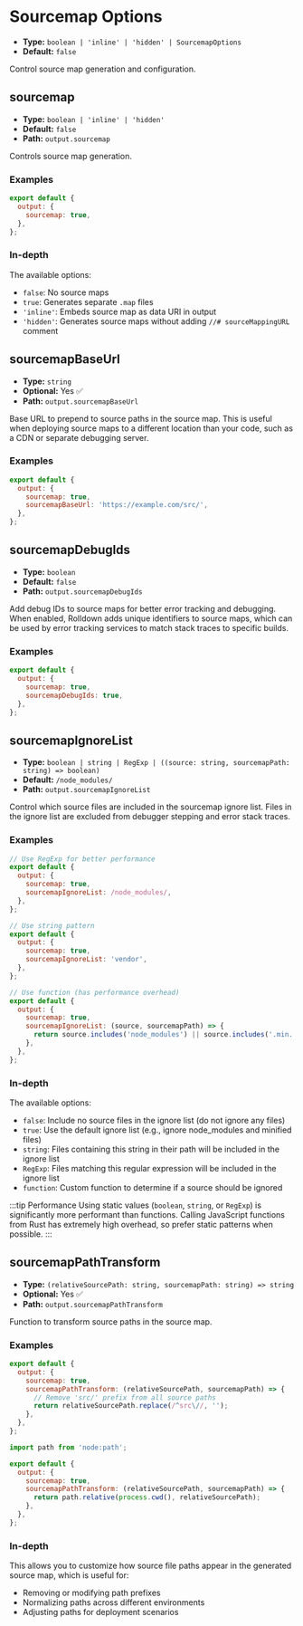 # Sourcemap Options

- **Type:** `boolean | 'inline' | 'hidden' | SourcemapOptions`
- **Default:** `false`

Control source map generation and configuration.

## sourcemap

- **Type:** `boolean | 'inline' | 'hidden'`
- **Default:** `false`
- **Path:** `output.sourcemap`

Controls source map generation.

### Examples

```js
export default {
  output: {
    sourcemap: true,
  },
};
```

### In-depth

The available options:

- `false`: No source maps
- `true`: Generates separate `.map` files
- `'inline'`: Embeds source map as data URI in output
- `'hidden'`: Generates source maps without adding `//# sourceMappingURL` comment

## sourcemapBaseUrl

- **Type:** `string`
- **Optional:** Yes ✅
- **Path:** `output.sourcemapBaseUrl`

Base URL to prepend to source paths in the source map. This is useful when deploying source maps to a different location than your code, such as a CDN or separate debugging server.

### Examples

```js
export default {
  output: {
    sourcemap: true,
    sourcemapBaseUrl: 'https://example.com/src/',
  },
};
```

## sourcemapDebugIds

- **Type:** `boolean`
- **Default:** `false`
- **Path:** `output.sourcemapDebugIds`

Add debug IDs to source maps for better error tracking and debugging. When enabled, Rolldown adds unique identifiers to source maps, which can be used by error tracking services to match stack traces to specific builds.

### Examples

```js
export default {
  output: {
    sourcemap: true,
    sourcemapDebugIds: true,
  },
};
```

## sourcemapIgnoreList

- **Type:** `boolean | string | RegExp | ((source: string, sourcemapPath: string) => boolean)`
- **Default:** `/node_modules/`
- **Path:** `output.sourcemapIgnoreList`

Control which source files are included in the sourcemap ignore list. Files in the ignore list are excluded from debugger stepping and error stack traces.

### Examples

```js
// Use RegExp for better performance
export default {
  output: {
    sourcemap: true,
    sourcemapIgnoreList: /node_modules/,
  },
};
```

```js
// Use string pattern
export default {
  output: {
    sourcemap: true,
    sourcemapIgnoreList: 'vendor',
  },
};
```

```js
// Use function (has performance overhead)
export default {
  output: {
    sourcemap: true,
    sourcemapIgnoreList: (source, sourcemapPath) => {
      return source.includes('node_modules') || source.includes('.min.');
    },
  },
};
```

### In-depth

The available options:

- `false`: Include no source files in the ignore list (do not ignore any files)
- `true`: Use the default ignore list (e.g., ignore node_modules and minified files)
- `string`: Files containing this string in their path will be included in the ignore list
- `RegExp`: Files matching this regular expression will be included in the ignore list
- `function`: Custom function to determine if a source should be ignored

:::tip Performance
Using static values (`boolean`, `string`, or `RegExp`) is significantly more performant than functions. Calling JavaScript functions from Rust has extremely high overhead, so prefer static patterns when possible.
:::

## sourcemapPathTransform

- **Type:** `(relativeSourcePath: string, sourcemapPath: string) => string`
- **Optional:** Yes ✅
- **Path:** `output.sourcemapPathTransform`

Function to transform source paths in the source map.

### Examples

```js
export default {
  output: {
    sourcemap: true,
    sourcemapPathTransform: (relativeSourcePath, sourcemapPath) => {
      // Remove 'src/' prefix from all source paths
      return relativeSourcePath.replace(/^src\//, '');
    },
  },
};
```

```js
import path from 'node:path';

export default {
  output: {
    sourcemap: true,
    sourcemapPathTransform: (relativeSourcePath, sourcemapPath) => {
      return path.relative(process.cwd(), relativeSourcePath);
    },
  },
};
```

### In-depth

This allows you to customize how source file paths appear in the generated source map, which is useful for:

- Removing or modifying path prefixes
- Normalizing paths across different environments
- Adjusting paths for deployment scenarios
